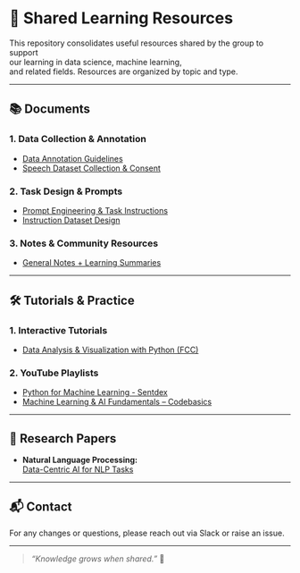 # 🧠 Shared Learning Resources

This repository consolidates useful resources shared by the group to support  
our learning in data science, machine learning,  
and related fields. Resources are organized by topic and type.

---

## 📚 Documents

### 1. Data Collection & Annotation

- [Data Annotation Guidelines](https://docs.google.com/document/d/1UlbqV0TcTsmfYpd81V994ucN8DokITQzshADq76F9CY/edit)
- [Speech Dataset Collection & Consent](https://docs.google.com/document/d/1bOohxBRLrRu4AD9xVtZBVYn6bCL2utzZFqpyBDxOPK0/edit#heading=h.bs06vhtdcgki)

### 2. Task Design & Prompts

- [Prompt Engineering & Task Instructions](https://docs.google.com/document/d/1Xauzosj5Bq9UQ6VXcXAEz8NPADwWLCb8PvNdQ20mvkU/edit#heading=h.3fmggggs2xfx)
- [Instruction Dataset Design](https://docs.google.com/document/d/1e5VFuH0sluCYMyMwqTw7ZlOksgYF3MNH45-FcjbI6x0/edit#heading=h.2dbnhbtl6u87)

### 3. Notes & Community Resources

- [General Notes + Learning Summaries](https://docs.google.com/document/d/1Ozqp_CeALlOGsjBFOOEqp_Qq3mcHGa6jp346OnR6G6A/edit#heading=h.vzcjoqvebevu)

---

## 🛠️ Tutorials & Practice

### 1. Interactive Tutorials

- [Data Analysis & Visualization with Python (FCC)](https://www.freecodecamp.org/news/learn-data-analysis-and-visualization-with-python-using-astrongomical-data/)

### 2. YouTube Playlists

- [Python for Machine Learning - Sentdex](https://www.youtube.com/watch?v=NRgfgtzIhBQ&list=PLQVvvaa0QuDcg7v9OIyT-DWXX4WOjmJ9I&index=2)
- [Machine Learning & AI Fundamentals – Codebasics](https://www.youtube.com/watch?v=uZxQz87lb84&list=LL&index=4)

---

## 📰 Research Papers

- **Natural Language Processing:**  
  [Data-Centric AI for NLP Tasks](https://pmc.ncbi.nlm.nih.gov/articles/PMC9120935/)

---

## 📬 Contact

For any changes or questions, please reach out via Slack or raise an issue.

---

> _“Knowledge grows when shared.”_ 🌱
